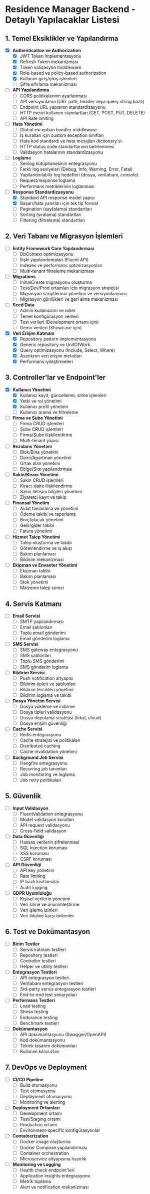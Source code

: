 # Residence Manager Backend - Detaylı Yapılacaklar Listesi

## 1. Temel Eksiklikler ve Yapılandırma
- [x] **Authentication ve Authorization**
  - [x] JWT Token implementasyonu
  - [x] Refresh Token mekanizması
  - [x] Token validasyon middleware
  - [x] Role-based ve policy-based authorization
  - [x] Kullanıcı giriş/çıkış işlemleri
  - [ ] Şifre sıfırlama mekanizması

- [ ] **API Yapılandırma**
  - [ ] CORS politikalarının ayarlanması
  - [ ] API versiyonlama (URL path, header veya query string bazlı)
  - [ ] Endpoint URL yapısının standardizasyonu
  - [ ] HTTP metot kullanım standartları (GET, POST, PUT, DELETE)
  - [ ] API Rate limiting

- [ ] **Hata Yönetimi**
  - [ ] Global exception handler middleware
  - [ ] İş kuralları için custom exception sınıfları
  - [ ] Hata kod standardı ve hata mesajları dictionary'si
  - [ ] HTTP status code standartlarının belirlenmesi
  - [ ] Validasyon hatalarının standardizasyonu

- [ ] **Loglama**
  - [ ] Serilog kütüphanesinin entegrasyonu
  - [ ] Farklı log seviyeleri (Debug, Info, Warning, Error, Fatal)
  - [ ] Yapılandırılabilir log hedefleri (dosya, veritabanı, console)
  - [ ] Request/response loglama
  - [ ] Performans metriklerinin loglanması

- [ ] **Response Standardizasyonu**
  - [x] Standard API response model yapısı
  - [x] Başarı/hata yanıtları için tek tip format
  - [ ] Pagination (sayfalama) standartları
  - [ ] Sorting (sıralama) standartları
  - [ ] Filtering (filtreleme) standartları

## 2. Veri Tabanı ve Migrasyon İşlemleri

- [ ] **Entity Framework Core Yapılandırması**
  - [ ] DbContext optimizasyonu
  - [ ] İlişki yapılandırmaları (Fluent API)
  - [ ] Indexes ve performans optimizasyonları
  - [ ] Multi-tenant filtreleme mekanizması

- [ ] **Migrations**
  - [ ] InitialCreate migrasyonu oluşturma
  - [ ] Test/Dev/Prod ortamları için migrasyon stratejisi
  - [ ] Migrasyon scriptlerinin yönetimi ve versiyonlanması
  - [ ] Migrasyon günlükleri ve geri alma mekanizması

- [ ] **Seed Data**
  - [ ] Admin kullanıcıları ve roller
  - [ ] Temel konfigürasyon verileri
  - [ ] Test verileri (Development ortamı için)
  - [ ] Demo verileri (Showcase için)

- [x] **Veri Erişim Katmanı**
  - [x] Repository pattern implementasyonu
  - [x] Generic repository ve UnitOfWork
  - [x] Query optimizasyonu (Include, Select, Where)
  - [x] Asenkron veri erişim metotları
  - [x] Performans iyileştirmeleri

## 3. Controller'lar ve Endpoint'ler

- [x] **Kullanıcı Yönetimi**
  - [x] Kullanıcı kayıt, güncelleme, silme işlemleri
  - [x] Yetki ve rol yönetimi
  - [x] Kullanıcı profil yönetimi
  - [ ] Kullanıcı arama ve filtreleme

- [ ] **Firma ve Şube Yönetimi**
  - [ ] Firma CRUD işlemleri
  - [ ] Şube CRUD işlemleri
  - [ ] Firma/Şube ilişkilendirme
  - [ ] Multi-tenant yapısı

- [ ] **Rezidans Yönetimi**
  - [ ] Blok/Bina yönetimi
  - [ ] Daire/Apartman yönetimi
  - [ ] Ortak alan yönetimi
  - [ ] Bölge/Site yapılandırması

- [ ] **Sakin/Kiracı Yönetimi**
  - [ ] Sakin CRUD işlemleri
  - [ ] Kiracı-daire ilişkilendirme
  - [ ] Sakin iletişim bilgileri yönetimi
  - [ ] Ziyaretçi kayıt ve takip

- [ ] **Finansal Yönetim**
  - [ ] Aidat tanımlama ve yönetimi
  - [ ] Ödeme takibi ve raporlama
  - [ ] Borç/alacak yönetimi
  - [ ] Gelir/gider takibi
  - [ ] Fatura yönetimi

- [ ] **Hizmet Talep Yönetimi**
  - [ ] Talep oluşturma ve takibi
  - [ ] Görevlendirme ve iş akışı
  - [ ] Bakım planlaması
  - [ ] Bildirim mekanizması

- [ ] **Ekipman ve Envanter Yönetimi**
  - [ ] Ekipman takibi
  - [ ] Bakım planlaması
  - [ ] Stok yönetimi
  - [ ] Malzeme talep süreci

## 4. Servis Katmanı

- [ ] **Email Servisi**
  - [ ] SMTP yapılandırması
  - [ ] Email şablonları
  - [ ] Toplu email gönderimi
  - [ ] Email gönderim loglama

- [ ] **SMS Servisi**
  - [ ] SMS gateway entegrasyonu
  - [ ] SMS şablonları
  - [ ] Toplu SMS gönderimi
  - [ ] SMS gönderim loglama

- [ ] **Bildirim Servisi**
  - [ ] Push notification altyapısı
  - [ ] Bildirim tipleri ve şablonları
  - [ ] Bildirim tercihleri yönetimi
  - [ ] Bildirim loglama ve takibi

- [ ] **Dosya Yönetim Servisi**
  - [ ] Dosya yükleme ve indirme
  - [ ] Dosya tipleri validasyonu
  - [ ] Dosya depolama stratejisi (lokal, cloud)
  - [ ] Dosya erişim güvenliği

- [ ] **Cache Servisi**
  - [ ] Redis entegrasyonu
  - [ ] Cache stratejisi ve politikaları
  - [ ] Distributed caching
  - [ ] Cache invalidation yönetimi

- [ ] **Background Job Servisi**
  - [ ] Hangfire entegrasyonu
  - [ ] Recurring job tanımları
  - [ ] Job monitoring ve loglama
  - [ ] Job retry politikaları

## 5. Güvenlik

- [ ] **Input Validasyon**
  - [ ] FluentValidation entegrasyonu
  - [ ] Model validasyon kuralları
  - [ ] API request validasyonu
  - [ ] Cross-field validasyon

- [ ] **Data Güvenliği**
  - [ ] Hassas verilerin şifrelenmesi
  - [ ] SQL injection koruması
  - [ ] XSS koruması
  - [ ] CSRF koruması

- [ ] **API Güvenliği**
  - [ ] API key yönetimi
  - [ ] Rate limiting
  - [ ] IP bazlı kısıtlamalar
  - [ ] Audit logging

- [ ] **GDPR Uyumluluğu**
  - [ ] Kişisel verilerin yönetimi
  - [ ] Veri silme ve anonimleştirme
  - [ ] Veri işleme izinleri
  - [ ] Veri ihlaline karşı önlemler

## 6. Test ve Dokümantasyon

- [ ] **Birim Testler**
  - [ ] Servis katmanı testleri
  - [ ] Repository testleri
  - [ ] Controller testleri
  - [ ] Helper ve utility testleri

- [ ] **Entegrasyon Testleri**
  - [ ] API entegrasyon testleri
  - [ ] Veritabanı entegrasyon testleri
  - [ ] 3rd-party servis entegrasyon testleri
  - [ ] End-to-end test senaryoları

- [ ] **Performans Testleri**
  - [ ] Load testing
  - [ ] Stress testing
  - [ ] Endurance testing
  - [ ] Benchmark testleri

- [ ] **Dokümantasyon**
  - [ ] API dokümantasyonu (Swagger/OpenAPI)
  - [ ] Kod dokümantasyonu
  - [ ] Teknik tasarım dokümanları
  - [ ] Kullanım kılavuzları

## 7. DevOps ve Deployment

- [ ] **CI/CD Pipeline**
  - [ ] Build otomasyonu
  - [ ] Test otomasyonu
  - [ ] Deployment otomasyonu
  - [ ] Monitoring ve alerting

- [ ] **Deployment Ortamları**
  - [ ] Development ortamı
  - [ ] Test/Staging ortamı
  - [ ] Production ortamı
  - [ ] Environment-specific konfigürasyonlar

- [ ] **Containerization**
  - [ ] Docker image oluşturma
  - [ ] Docker Compose yapılandırması
  - [ ] Container orchestration
  - [ ] Microservice altyapısına hazırlık

- [ ] **Monitoring ve Logging**
  - [ ] Health check endpoint'leri
  - [ ] Application insights entegrasyonu
  - [ ] Metrik toplama
  - [ ] Alert ve notification mekanizması 